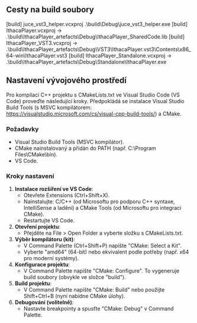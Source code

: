 ## Cesty na build soubory

[build]   juce_vst3_helper.vcxproj .\build\Debug\juce_vst3_helper.exe
[build]   IthacaPlayer.vcxproj -> .\build\IthacaPlayer_artefacts\Debug\IthacaPlayer_SharedCode.lib
[build]   IthacaPlayer_VST3.vcxproj -> .\build\IthacaPlayer_artefacts\Debug\VST3\IthacaPlayer.vst3\Contents\x86_64-win\IthacaPlayer.vst3
[build]   IthacaPlayer_Standalone.vcxproj -> .\build\IthacaPlayer_artefacts\Debug\Standalone\IthacaPlayer.exe


## Nastavení vývojového prostředí

Pro kompilaci C++ projektu s CMakeLists.txt ve Visual Studio Code (VS Code) proveďte následující kroky. Předpokládá se instalace Visual Studio Build Tools (s MSVC kompilátorem: https://visualstudio.microsoft.com/cs/visual-cpp-build-tools/) a CMake.

### Požadavky
- Visual Studio Build Tools (MSVC kompilátor).
- CMake nainstalovaný a přidán do PATH (např. C:\Program Files\CMake\bin).
- VS Code.

### Kroky nastavení
1. **Instalace rozšíření ve VS Code**:
   - Otevřete Extensions (Ctrl+Shift+X).
   - Nainstalujte: C/C++ (od Microsoftu pro podporu C++ syntaxe, IntelliSense a ladění) a CMake Tools (od Microsoftu pro integraci CMake).
   - Restartujte VS Code.
2. **Otevření projektu**:
   - Přejděte na File > Open Folder a vyberte složku s CMakeLists.txt.
3. **Výběr kompilátoru (kit)**:
   - V Command Palette (Ctrl+Shift+P) napište "CMake: Select a Kit".
   - Vyberte "amd64" (64-bit) nebo ekvivalent podle potřeby (např. x64 pro moderní systémy).
4. **Konfigurace projektu**:
   - V Command Palette napište "CMake: Configure". To vygeneruje build soubory (obvykle ve složce "build").
5. **Build projektu**:
   - V Command Palette napište "CMake: Build" nebo použijte Shift+Ctrl+B (nyní nabídne CMake úlohy).
6. **Debugování (volitelně)**:
   - Nastavte breakpointy a spusťte "CMake: Debug" v Command Palette.
